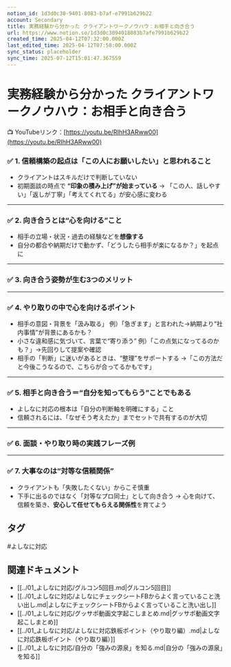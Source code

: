 ```yaml
---
notion_id: 1d3d0c30-9401-8083-b7af-e7991b629b22
account: Secondary
title: 実務経験から分かった クライアントワークノウハウ：お相手と向き合う
url: https://www.notion.so/1d3d0c3094018083b7afe7991b629b22
created_time: 2025-04-12T07:32:00.000Z
last_edited_time: 2025-04-12T07:58:00.000Z
sync_status: placeholder
sync_time: 2025-07-12T15:01:47.367559
---
```

# 実務経験から分かった クライアントワークノウハウ：お相手と向き合う

📺 YouTubeリンク：[https://youtu.be/RIhH3ARww00](https://youtu.be/RIhH3ARww00)
### ✅ 1. 信頼構築の起点は「この人にお願いしたい」と思われること
- クライアントはスキルだけで判断していない
- 初期面談の時点で **“印象の積み上げ”が始まっている**
→ 「この人、話しやすい」「返しが丁寧」「考えてくれてる」が安心感に変わる
---
### ✅ 2. 向き合うとは“心を向ける”こと
- 相手の立場・状況・過去の経験などを**想像する**
- 自分の都合や納期だけで動かず、「どうしたら相手が楽になるか？」を起点に
---
### ✅ 3. 向き合う姿勢が生む3つのメリット
---
### ✅ 4. やり取りの中で心を向けるポイント
- 相手の意図・背景を「汲み取る」
  例）「急ぎます」と言われた→納期より“社内事情”が背景にあるかも？
- 小さな違和感に気づいて、言葉で“寄り添う”
  例）「この点気になってるのかも？」→先回りして提案や確認
- 相手の「判断」に迷いがあるときは、“整理”をサポートする
  →「この方法だと今後こうなるので、こちらが合ってるかもです」
---
### ✅ 5. 相手と向き合う＝“自分を知ってもらう”ことでもある
- よしなに対応の根本は「自分の判断軸を明確にする」こと
- 信頼されるには、「なぜそう考えたか」までセットで共有するのが大切
---
### ✅ 6. 面談・やり取り時の実践フレーズ例
---
### ✅ 7. 大事なのは“対等な信頼関係”
- クライアントも「失敗したくない」からこそ慎重
- 下手に出るのではなく「対等なプロ同士」として向き合う
→ 心を向けて、信頼を築き、**安心して任せてもらえる関係性**を育てよう

## タグ

#よしなに対応 

## 関連ドキュメント

- [[../01_よしなに対応/グルコン5回目.md|グルコン5回目]]
- [[../01_よしなに対応/よしなにチェックシートFBからよく言っていること洗い出し.md|よしなにチェックシートFBからよく言っていること洗い出し]]
- [[../01_よしなに対応/グッサポ動画文字起こしまとめ.md|グッサポ動画文字起こしまとめ]]
- [[../01_よしなに対応/よしなに対応鉄板ポイント（やり取り編）.md|よしなに対応鉄板ポイント（やり取り編）]]
- [[../01_よしなに対応/自分の「強みの源泉」を知る.md|自分の「強みの源泉」を知る]]
